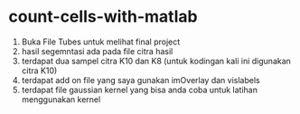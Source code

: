 # count-cells-with-matlab
1. Buka File Tubes untuk melihat final project
2. hasil segemntasi ada pada file citra hasil
3. terdapat dua sampel citra K10 dan K8 (untuk kodingan kali ini digunakan citra K10)
4. terdapat add on file yang saya gunakan imOverlay dan vislabels
5. terdapat file gaussian kernel yang bisa anda coba untuk latihan menggunakan kernel
